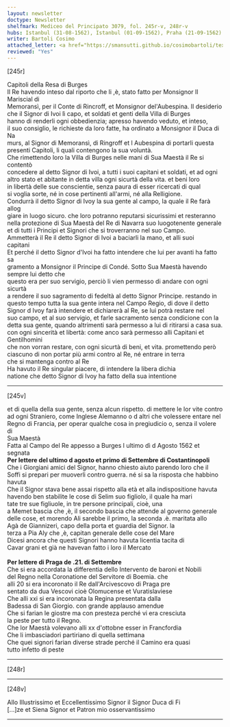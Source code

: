 ```yaml
---
layout: newsletter
doctype: Newsletter
shelfmark: Mediceo del Principato 3079, fol. 245r-v, 248r-v
hubs: Istanbul (31-08-1562), Istanbul (01-09-1562), Praha (21-09-1562)
writer: Bartoli Cosimo
attached_letter: <a href="https://smansutti.github.io/cosimobartoli/texts/TBD/">TBD</a>
reviewed: "Yes"
---
```


[245r]  
  
  
Capitoli della Resa di Burges  
Il Re havendo inteso dal riporto che li ,è, stato fatto per Monsignor Il Mariscial di  
Memoransì, per il Conte di Rincroff, et Monsignor del'Aubespina. Il desiderio  
che il Signor di Ivoi lì capo, et soldati et genti della Villa di Burges  
hanno di renderli ogni obbedienzia; apresso havendo veduto, et inteso,  
il suo consiglio, le richieste da loro fatte, ha ordinato a Monsignor il Duca di Na  
murs, al Signor di Memoransì, di Ringroff et l Aubespina di portarli questa  
presenti Capitoli, li quali contengono la sua voluntà.  
Che rimettendo loro la Villa di Burges nelle mani di Sua Maestà il Re si contentò  
concedere al detto Signor di Ivoi, a tutti i suoi capitani et soldati, et ad ogni  
altro stato et abitante in detta villa ogni sicurtà della vita. et beni loro  
in libertà delle sue conscientie, senza paura di esser ricercati di qual  
si voglia sorte, né in cose pertinenti all'armi, né alla Relligione.  
Condurrà il detto Signor di Ivoy la sua gente al campo, la quale il Re farà allog  
giare in luogo sicuro. che loro potranno reputarsi sicurissimi et resteranno  
nella protezione di Sua Maestà del Re di Navarra suo luogotenente generale  
et di tutti i Principi et Signori che si troverranno nel suo Campo.  
Ammetterà il Re il detto Signor di Ivoi a baciarli la mano, et alli suoi  
capitani  
Et perché il detto Signor d'Ivoi ha fatto intendere che lui per avanti ha fatto sa  
gramento a Monsignor il Principe di Condé. Sotto Sua Maestà havendo sempre lui detto che  
questo era per suo servigio, perciò li vien permesso di andare con ogni sicurtà  
a rendere il suo sagramento di fedeltà al detto Signor Principe. restando in  
questo tempo tutta la sua gente intera nel Campo Regio, di dove il detto  
Signor d Ivoy farà intendere et dichiarerà al Re, se lui potrà restare nel  
suo campo, et al suo servigio, et farle sacramento senza condicione con la  
detta sua gente, quando altrimenti sarà permesso a lui di ritirarsi a casa sua.  
con ogni sincerità et libertà: come anco sarà permesso alli Capitani et Gentilhomini  
che non vorran restare, con ogni sicurtà di beni, et vita. promettendo però  
ciascuno di non portar più armi contro al Re, né entrare in terra  
che si mantenga contro al Re  
Ha havuto il Re singular piacere, di intendere la libera dichia  
natione che detto Signor di Ivoy ha fatto della sua intentione  
  
---  

[245v]  
  
  
et di quella della sua gente, senza alcun rispetto. di mettere le lor vite contro  
ad ogni Straniero, come Inglese Alemanno o d altri che volessere entare nel  
Regno di Francia, per operar qualche cosa in pregiudicio o, senza il volere di  
Sua Maestà  
Fatta al Campo del Re appesso a Burges l ultimo dì d Agosto 1562 et  
segnata  
<strong>Per lettere del ultimo d agosto et primo di Settembre di Costantinopoli</strong>  
Che i Giorgiani amici del Signor, hanno chiesto aiuto parendo loro che il  
Soffi si prepari per muoverli contro guerra. né si sa la risposta che habbino  
havuta  
Che il Signor stava bene assai rispetto alla età et alla indispositione havuta  
havendo ben stabilite le cose di Selim suo figliolo, il quale ha mari  
tate tre sue figliuole, in tre persone principali, cioè, una  
a Memet bascia che ,è, il secondo bascia che attende al governo generale  
delle cose, et morendo Ali sarebbe il primo, la seconda .è. maritata allo  
Agà de Giannizeri, capo della porta et guardia del Signor. la  
terza a Pia Aly che ,è, capitan generale delle cose del Mare  
Dicesi ancora che questi Signori hanno havuta licentia tacita di  
Cavar grani et già ne havevan fatto i loro il Mercato  
<br/><strong>Per lettere di Praga de .21. di Settembre</strong>  
Che si era accordata la differentia dello Intervento de baroni et Nobili  
del Regno nella Coronatione del Servitore di Boemia. che  
alli 20 si era incoronato il Re dall'Arcivescovo di Praga pre  
sentato da dua Vescovi cioè Olomucense et Vuratislaviese  
Che alli xxi si era incoronata la Regina presentata dalla  
Badessa di San Giorgio. con grande applauso amendue  
Che si farian le giostre ma con presteza perché vi era cresciuta  
la peste per tutto il Regno.  
Che lor Maestà volevano alli xx d'ottobne esser in Francfordia  
Che li imbasciadori partiriano di quella settimana  
Che quei signori farian diverse strade perché il Camino era quasi  
tutto infetto di peste  
  
---  

[248r]  
  
  
  
---  

[248v]  
  
  
Allo Illustrissimo et Eccellentissimo Signor il Signor Duca di Fi  
[...]ze et Siena Signor et Patron mio osservantissimo  
  
---  

